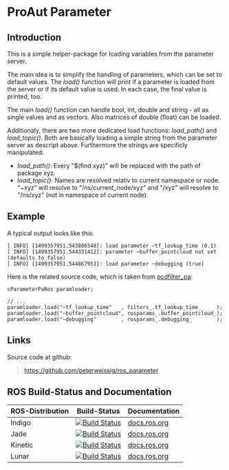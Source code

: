 # ProAut Parameter

## Introduction

This is a simple helper-package for loading variables from the parameter server.

The main idea is to simplify the handling of parameters, which can be set to default values. The _load()_ function will print if a parameter is loaded from the server or if its default value is used. In each case, the final value is printed, too.

The main _load()_ function can handle bool, int, double and string - all as single values and as vectors. Also matrices of double (float) can be loaded.

Additionaly, there are two more dedicated load functions: _load_path()_ and _load_topic()_. Both are basically loading a simple string from the parameter server as descript above. Furthermore the strings are specificly manipulated:
* _load_path()_: Every "$(find xyz)" will be replaced with the path of package xyz.
* _load_topic()_: Names are resolved relativ to current namespace or node. "~xyz" will resolve to "/ns/current_node/xyz" and "/xyz" will resolve to "/ns/xyz" (not in namespace of current node).

## Example

A typical output looks like this:
```
[ INFO] [1499357951.543886548]: load parameter ~tf_lookup_time (0.1)
[ INFO] [1499357951.544331412]: parameter ~buffer_pointcloud not set (defaults to false)
[ INFO] [1499357951.544867951]: load parameter ~debugging (true)
```

Here is the related source code, which is taken from [pcdfilter_pa](https://github.com/peterweissig/ros_pcdfilter/blob/master/src/pcdfilter_pa_node.cpp):
```
cParameterPaRos paramloader;

// ...
paramloader.load("~tf_lookup_time"   , filters_.tf_lookup_time_     );
paramloader.load("~buffer_pointcloud", rosparams_.buffer_pointcloud_);
paramloader.load("~debugging"        , rosparams_.debugging_        );
```
## Links

Source code at github:

> https://github.com/peterweissig/ros_parameter

## ROS Build-Status and Documentation

ROS-Distribution | Build-Status | Documentation      
-----------------|--------------|---------------
Indigo | [![Build Status](http://build.ros.org/buildStatus/icon?job=Idev__parameter_pa__ubuntu_trusty_amd64)](http://build.ros.org/job/Idev__parameter_pa__ubuntu_trusty_amd64/) | [docs.ros.org](http://docs.ros.org/indigo/api/parameter_pa/html/index.html)
Jade | [![Build Status](http://build.ros.org/buildStatus/icon?job=Jdev__parameter_pa__ubuntu_trusty_amd64)](http://build.ros.org/job/Jdev__parameter_pa__ubuntu_trusty_amd64/) | [docs.ros.org](http://docs.ros.org/jade/api/parameter_pa/html/index.html)
Kinetic | [![Build Status](http://build.ros.org/buildStatus/icon?job=Kdev__parameter_pa__ubuntu_xenial_amd64)](http://build.ros.org/job/Kdev__parameter_pa__ubuntu_xenial_amd64/) | [docs.ros.org](http://docs.ros.org/kinetic/api/parameter_pa/html/index.html)
Lunar | [![Build Status](http://build.ros.org/buildStatus/icon?job=Ldev__parameter_pa__ubuntu_xenial_amd64)](http://build.ros.org/job/Ldev__parameter_pa__ubuntu_xenial_amd64/) | [docs.ros.org](http://docs.ros.org/lunar/api/parameter_pa/html/index.html)
